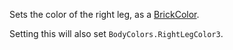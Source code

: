 Sets the color of the right leg, as a
[BrickColor](/reference/engine/datatypes/BrickColor).

Setting this will also set `BodyColors.RightLegColor3`.